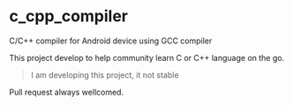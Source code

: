 # c_cpp_compiler

C/C++ compiler for Android device using GCC compiler

This project develop to help community learn C or C++ language on the go.

> I am developing this project, it not stable

Pull request always wellcomed.